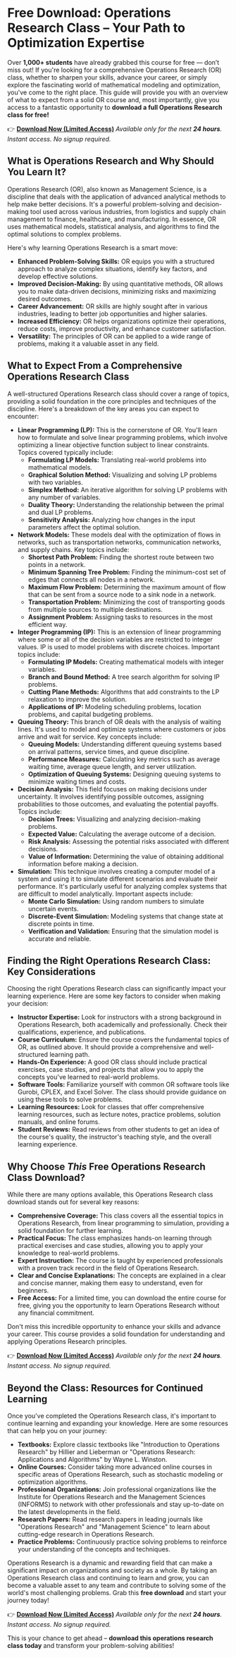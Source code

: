 # Free Download: Operations Research Class – Your Path to Optimization Expertise

Over **1,000+ students** have already grabbed this course for free — don’t miss out! If you're looking for a comprehensive Operations Research (OR) class, whether to sharpen your skills, advance your career, or simply explore the fascinating world of mathematical modeling and optimization, you've come to the right place. This guide will provide you with an overview of what to expect from a solid OR course and, most importantly, give you access to a fantastic opportunity to **download a full Operations Research class for free!**

👉 [**Download Now (Limited Access)**](https://udemywork.com/operations-research-class)
_Available only for the next **24 hours**. Instant access. No signup required._

## What is Operations Research and Why Should You Learn It?

Operations Research (OR), also known as Management Science, is a discipline that deals with the application of advanced analytical methods to help make better decisions. It's a powerful problem-solving and decision-making tool used across various industries, from logistics and supply chain management to finance, healthcare, and manufacturing. In essence, OR uses mathematical models, statistical analysis, and algorithms to find the optimal solutions to complex problems.

Here's why learning Operations Research is a smart move:

*   **Enhanced Problem-Solving Skills:** OR equips you with a structured approach to analyze complex situations, identify key factors, and develop effective solutions.
*   **Improved Decision-Making:** By using quantitative methods, OR allows you to make data-driven decisions, minimizing risks and maximizing desired outcomes.
*   **Career Advancement:** OR skills are highly sought after in various industries, leading to better job opportunities and higher salaries.
*   **Increased Efficiency:** OR helps organizations optimize their operations, reduce costs, improve productivity, and enhance customer satisfaction.
*   **Versatility:** The principles of OR can be applied to a wide range of problems, making it a valuable asset in any field.

## What to Expect From a Comprehensive Operations Research Class

A well-structured Operations Research class should cover a range of topics, providing a solid foundation in the core principles and techniques of the discipline. Here's a breakdown of the key areas you can expect to encounter:

*   **Linear Programming (LP):** This is the cornerstone of OR. You'll learn how to formulate and solve linear programming problems, which involve optimizing a linear objective function subject to linear constraints. Topics covered typically include:
    *   **Formulating LP Models:** Translating real-world problems into mathematical models.
    *   **Graphical Solution Method:** Visualizing and solving LP problems with two variables.
    *   **Simplex Method:** An iterative algorithm for solving LP problems with any number of variables.
    *   **Duality Theory:** Understanding the relationship between the primal and dual LP problems.
    *   **Sensitivity Analysis:** Analyzing how changes in the input parameters affect the optimal solution.
*   **Network Models:** These models deal with the optimization of flows in networks, such as transportation networks, communication networks, and supply chains. Key topics include:
    *   **Shortest Path Problem:** Finding the shortest route between two points in a network.
    *   **Minimum Spanning Tree Problem:** Finding the minimum-cost set of edges that connects all nodes in a network.
    *   **Maximum Flow Problem:** Determining the maximum amount of flow that can be sent from a source node to a sink node in a network.
    *   **Transportation Problem:** Minimizing the cost of transporting goods from multiple sources to multiple destinations.
    *   **Assignment Problem:** Assigning tasks to resources in the most efficient way.
*   **Integer Programming (IP):** This is an extension of linear programming where some or all of the decision variables are restricted to integer values. IP is used to model problems with discrete choices. Important topics include:
    *   **Formulating IP Models:** Creating mathematical models with integer variables.
    *   **Branch and Bound Method:** A tree search algorithm for solving IP problems.
    *   **Cutting Plane Methods:** Algorithms that add constraints to the LP relaxation to improve the solution.
    *   **Applications of IP:** Modeling scheduling problems, location problems, and capital budgeting problems.
*   **Queuing Theory:** This branch of OR deals with the analysis of waiting lines. It's used to model and optimize systems where customers or jobs arrive and wait for service. Key concepts include:
    *   **Queuing Models:** Understanding different queuing systems based on arrival patterns, service times, and queue discipline.
    *   **Performance Measures:** Calculating key metrics such as average waiting time, average queue length, and server utilization.
    *   **Optimization of Queuing Systems:** Designing queuing systems to minimize waiting times and costs.
*   **Decision Analysis:** This field focuses on making decisions under uncertainty. It involves identifying possible outcomes, assigning probabilities to those outcomes, and evaluating the potential payoffs. Topics include:
    *   **Decision Trees:** Visualizing and analyzing decision-making problems.
    *   **Expected Value:** Calculating the average outcome of a decision.
    *   **Risk Analysis:** Assessing the potential risks associated with different decisions.
    *   **Value of Information:** Determining the value of obtaining additional information before making a decision.
*   **Simulation:** This technique involves creating a computer model of a system and using it to simulate different scenarios and evaluate their performance. It's particularly useful for analyzing complex systems that are difficult to model analytically. Important aspects include:
    *   **Monte Carlo Simulation:** Using random numbers to simulate uncertain events.
    *   **Discrete-Event Simulation:** Modeling systems that change state at discrete points in time.
    *   **Verification and Validation:** Ensuring that the simulation model is accurate and reliable.

## Finding the Right Operations Research Class: Key Considerations

Choosing the right Operations Research class can significantly impact your learning experience. Here are some key factors to consider when making your decision:

*   **Instructor Expertise:** Look for instructors with a strong background in Operations Research, both academically and professionally. Check their qualifications, experience, and publications.
*   **Course Curriculum:** Ensure the course covers the fundamental topics of OR, as outlined above. It should provide a comprehensive and well-structured learning path.
*   **Hands-On Experience:** A good OR class should include practical exercises, case studies, and projects that allow you to apply the concepts you've learned to real-world problems.
*   **Software Tools:** Familiarize yourself with common OR software tools like Gurobi, CPLEX, and Excel Solver. The class should provide guidance on using these tools to solve problems.
*   **Learning Resources:** Look for classes that offer comprehensive learning resources, such as lecture notes, practice problems, solution manuals, and online forums.
*   **Student Reviews:** Read reviews from other students to get an idea of the course's quality, the instructor's teaching style, and the overall learning experience.

## Why Choose *This* Free Operations Research Class Download?

While there are many options available, this Operations Research class download stands out for several key reasons:

*   **Comprehensive Coverage:** This class covers all the essential topics in Operations Research, from linear programming to simulation, providing a solid foundation for further learning.
*   **Practical Focus:** The class emphasizes hands-on learning through practical exercises and case studies, allowing you to apply your knowledge to real-world problems.
*   **Expert Instruction:** The course is taught by experienced professionals with a proven track record in the field of Operations Research.
*   **Clear and Concise Explanations:** The concepts are explained in a clear and concise manner, making them easy to understand, even for beginners.
*   **Free Access:** For a limited time, you can download the entire course for free, giving you the opportunity to learn Operations Research without any financial commitment.

Don't miss this incredible opportunity to enhance your skills and advance your career. This course provides a solid foundation for understanding and applying Operations Research principles.

👉 [**Download Now (Limited Access)**](https://udemywork.com/operations-research-class)
_Available only for the next **24 hours**. Instant access. No signup required._

## Beyond the Class: Resources for Continued Learning

Once you've completed the Operations Research class, it's important to continue learning and expanding your knowledge. Here are some resources that can help you on your journey:

*   **Textbooks:** Explore classic textbooks like "Introduction to Operations Research" by Hillier and Lieberman or "Operations Research: Applications and Algorithms" by Wayne L. Winston.
*   **Online Courses:** Consider taking more advanced online courses in specific areas of Operations Research, such as stochastic modeling or optimization algorithms.
*   **Professional Organizations:** Join professional organizations like the Institute for Operations Research and the Management Sciences (INFORMS) to network with other professionals and stay up-to-date on the latest developments in the field.
*   **Research Papers:** Read research papers in leading journals like "Operations Research" and "Management Science" to learn about cutting-edge research in Operations Research.
*   **Practice Problems:** Continuously practice solving problems to reinforce your understanding of the concepts and techniques.

Operations Research is a dynamic and rewarding field that can make a significant impact on organizations and society as a whole. By taking an Operations Research class and continuing to learn and grow, you can become a valuable asset to any team and contribute to solving some of the world's most challenging problems. Grab this **free download** and start your journey today!

👉 [**Download Now (Limited Access)**](https://udemywork.com/operations-research-class)
_Available only for the next **24 hours**. Instant access. No signup required._

This is your chance to get ahead – **download this operations research class today** and transform your problem-solving abilities!
